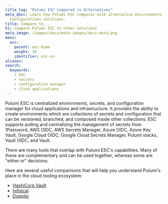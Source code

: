 ```yaml
---
title_tag: "Pulumi ESC Compared to Alternatives"
meta_desc: Learn how Pulumi ESC compares with alternative Environments, Secrets, and
  Configurations solutions.
title: Compare to...
h1: Compare Pulumi ESC to other solutions
meta_image: /images/docs/meta-images/docs-meta.png
menu:
  esc:
    parent: esc-home
    weight: 10
    identifier: esc-vs
aliases:
search:
  keywords:
    - ESC
    - secrets
    - configuration manager
    - cloud applications
---
```


Pulumi ESC is centralized environments, secrets, and configuration manager for cloud applications and infrastructure. It provides the ability to create environments which are collections of secrets and configuration that can be versioned, branched, and composed inside other collections. ESC supports pulling and centralizing the management of secrets from 1Password, AWS OIDC, AWS Secrets Manager, Azure OIDC, Azure Key Vault, Google Cloud OIDC, Google Cloud Secrets Manager, Pulumi stacks, Vault OIDC, and Vault.

There are many tools that overlap with Pulumi ESC's capabilities. Many
of these are complementary and can be used together, whereas some are "either or" decisions.

Here are several useful comparisons that will help you understand Pulumi's place in the cloud tooling ecosystem:

* [HashiCorp Vault](/docs/esc/vs/vault/)
* [Infisical](/docs/esc/vs/infisical/)
* [Doppler](/docs/esc/vs/doppler/)
